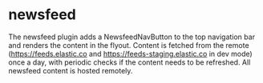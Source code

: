 # newsfeed

The newsfeed plugin adds a NewsfeedNavButton to the top navigation bar and renders the content in the flyout.
Content is fetched from the remote (https://feeds.elastic.co and https://feeds-staging.elastic.co in dev mode) once a day, with periodic checks if the content needs to be refreshed. All newsfeed content is hosted remotely.
